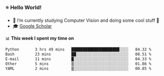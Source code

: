 ### ⭐️ Hello World!

<!--
**hologerry/hologerry** is a ✨ _special_ ✨ repository because its `README.md` (this file) appears on your GitHub profile.

Here are some ideas to get you started:

- 🔭 I’m currently working and studying on Computer Vision
- 🌱 I’m currently learning at Peking University
- 💬 Ask me about 
- 📫 How to reach me: E-mail
- 😄 Pronouns: he/his
- ⚡ Fun fact: Music is the Power
-->


- 🔭 I’m currently studying Computer Vision and doing some cool stuff 🤖
- 🎓 [Google Scholar](https://scholar.google.com/citations?user=3ykqW9wAAAAJ&hl=en)


📊 **This week I spent my time on**

<!--START_SECTION:waka-->

```txt
Python       3 hrs 49 mins   █████████████████████░░░░   84.32 %
Bash         23 mins         ██░░░░░░░░░░░░░░░░░░░░░░░   08.51 %
E-mail       11 mins         █░░░░░░░░░░░░░░░░░░░░░░░░   04.33 %
Other        5 mins          ▒░░░░░░░░░░░░░░░░░░░░░░░░   01.86 %
YAML         2 mins          ▒░░░░░░░░░░░░░░░░░░░░░░░░   00.85 %
```

<!--END_SECTION:waka-->
